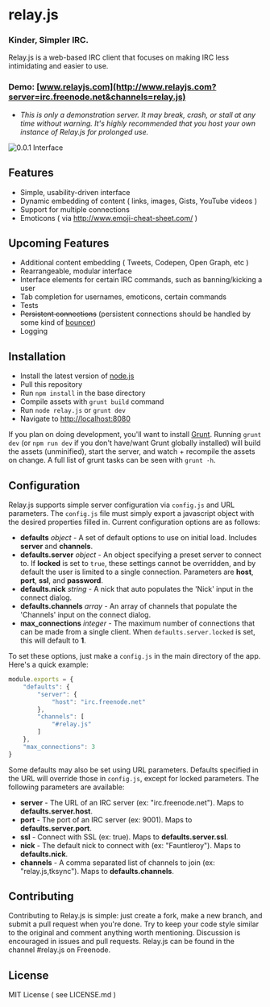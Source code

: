 # relay.js

### Kinder, Simpler IRC.

Relay.js is a web-based IRC client that focuses on making IRC less intimidating and easier to use.


### Demo: [www.relayjs.com](http://www.relayjs.com?server=irc.freenode.net&channels=relay.js)

* *This is only a demonstration server. It may break, crash, or stall at any time without warning. It's highly recommended that you host your own instance of Relay.js for prolonged use.*

![0.0.1 Interface](https://s3-us-west-2.amazonaws.com/relayjs/relayjs_2-24-13.png)

## Features

- Simple, usability-driven interface
- Dynamic embedding of content ( links, images, Gists, YouTube videos )
- Support for multiple connections
- Emoticons ( via http://www.emoji-cheat-sheet.com/ )

## Upcoming Features

- Additional content embedding ( Tweets, Codepen, Open Graph, etc )
- Rearrangeable, modular interface
- Interface elements for certain IRC commands, such as banning/kicking a user
- Tab completion for usernames, emoticons, certain commands
- Tests
- ~~Persistent connections~~ (persistent connections should be handled by some kind of [bouncer](https://www.ircrelay.com/))
- Logging

## Installation

- Install the latest version of [node.js](http://nodejs.org)
- Pull this repository
- Run `npm install` in the base directory
- Compile assets with `grunt build` command
- Run `node relay.js` or `grunt dev`
- Navigate to [http://localhost:8080](http://localhost:8080)

If you plan on doing development, you'll want to install [Grunt](http://gruntjs.com/). Running `grunt dev` (or `npm run dev` if you don't have/want Grunt globally installed) will build the assets (unminified), start the server, and watch + recompile the assets on change. A full list of grunt tasks can be seen with `grunt -h`.

## Configuration

Relay.js supports simple server configuration via `config.js` and URL parameters. The `config.js` file must simply export a javascript object with the desired properties filled in. Current configuration options are as follows:

* **defaults** *object* - A set of default options to use on initial load. Includes **server** and **channels**.
* **defaults.server** *object* - An object specifying a preset server to connect to. If **locked** is set to `true`, these settings cannot be overridden, and by default the user is limited to a single connection. Parameters are **host**, **port**, **ssl**, and **password**.
* **defaults.nick** *string* - A nick that auto populates the 'Nick' input in the connect dialog.
* **defaults.channels** *array* - An array of channels that populate the 'Channels' input on the connect dialog.
* **max_connections** *integer* - The maximum number of connections that can be made from a single client. When `defaults.server.locked` is set, this will default to **1**.

To set these options, just make a `config.js` in the main directory of the app. Here's a quick example:

```js
module.exports = {
	"defaults": {
		"server": {
			"host": "irc.freenode.net"
		},
		"channels": [
			"#relay.js"
		]
	},
	"max_connections": 3
}
```

Some defaults may also be set using URL parameters. Defaults specified in the URL will override those in `config.js`, except for locked parameters. The following parameters are available:

* **server** - The URL of an IRC server (ex: "irc.freenode.net"). Maps to **defaults.server.host**.
* **port** - The port of an IRC server (ex: 9001). Maps to **defaults.server.port**.
* **ssl** - Connect with SSL (ex: true). Maps to **defaults.server.ssl**.
* **nick** - The default nick to connect with (ex: "Fauntleroy"). Maps to **defaults.nick**.
* **channels** - A comma separated list of channels to join (ex: "relay.js,tksync"). Maps to **defaults.channels**.

## Contributing

Contributing to Relay.js is simple: just create a fork, make a new branch, and submit a pull request when you're done. Try to keep your code style similar to the original and comment anything worth mentioning. Discussion is encouraged in issues and pull requests. Relay.js can be found in the channel #relay.js on Freenode.

## License

MIT License ( see LICENSE.md )
